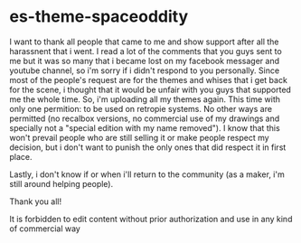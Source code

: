 # es-theme-spaceoddity

I want to thank all people that came to me and show support after all the harassnent that i went. I read a lot of the comments that you guys sent to me but it was so many that i became lost on my facebook messager and youtube channel, so i'm sorry if i didn't respond to you personally. Since most of the people's request are for the themes and whises that i get back for the scene, i thought that it would be unfair with you guys that supported me the whole time. So, i'm uploading all my themes again. This time with only one permition: to be used on retropie systems. No other ways are permitted (no recalbox versions, no commercial use of my drawings and specially not a "special edition with my name removed"). I know that this won't prevail people who are still selling it or make people respect my decision, but i don't want to punish the only ones that did respect it in first place.

Lastly, i don't know if or when i'll return to the community (as a maker, i'm still around helping people).

Thank you all!

It is forbidden to edit content without prior authorization and use in any kind of commercial way
